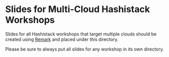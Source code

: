 # Slides for Multi-Cloud Hashistack Workshops
Slides for all Hashistack workshops that target multiple clouds should be created using [Remark](https://remarkjs.com) and placed under this directory.

Please be sure to always put all slides for any workshop in its own directory.
